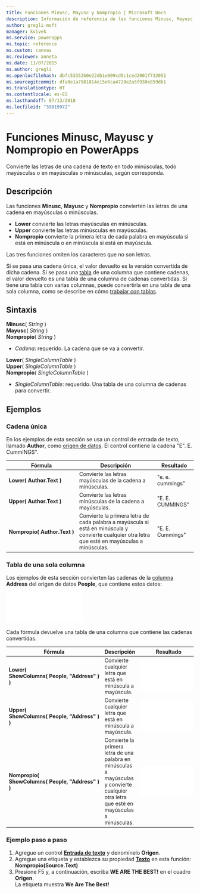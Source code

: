 ```yaml
---
title: Funciones Minusc, Mayusc y Nompropio | Microsoft Docs
description: Información de referencia de las funciones Minusc, Mayusc y Nompropio de PowerApps, con sintaxis y ejemplos
author: gregli-msft
manager: kvivek
ms.service: powerapps
ms.topic: reference
ms.custom: canvas
ms.reviewer: anneta
ms.date: 11/07/2015
ms.author: gregli
ms.openlocfilehash: dbfc53352b0e22db1e809cd9c1ced2001f732051
ms.sourcegitcommit: dfa0e1a7981814e15e6ca4720e2a5f930e859db1
ms.translationtype: HT
ms.contentlocale: es-ES
ms.lasthandoff: 07/13/2018
ms.locfileid: "39019972"
---
```

# <a name="lower-upper-and-proper-functions-in-powerapps"></a>Funciones Minusc, Mayusc y Nompropio en PowerApps
Convierte las letras de una cadena de texto en todo minúsculas, todo mayúsculas o en mayúsculas o minúsculas, según corresponda.

## <a name="description"></a>Descripción
Las funciones **Minusc**, **Mayusc** y **Nompropio** convierten las letras de una cadena en mayúsculas o minúsculas.

* **Lower** convierte las letras mayúsculas en minúsculas.
* **Upper** convierte las letras minúsculas en mayúsculas.
* **Nompropio** convierte la primera letra de cada palabra en mayúscula si está en minúscula o en minúscula si está en mayúscula.

Las tres funciones omiten los caracteres que no son letras.

Si se pasa una cadena única, el valor devuelto es la versión convertida de dicha cadena.  Si se pasa una [tabla](../working-with-tables.md) de una columna que contiene cadenas, el valor devuelto es una tabla de una columna de cadenas convertidas. Si tiene una tabla con varias columnas, puede convertirla en una tabla de una sola columna, como se describe en cómo [trabajar con tablas](../working-with-tables.md).

## <a name="syntax"></a>Sintaxis
**Minusc**( *String* )<br>**Mayusc**( *String* )<br>**Nompropio**( *String* )

* *Cadena*: requerido. La cadena que se va a convertir.

**Lower**( *SingleColumnTable* )<br>**Upper**( *SingleColumnTable* )<br>**Nompropio**( *SingleColumnTable* )

* *SingleColumnTable*: requerido. Una tabla de una columna de cadenas para convertir.

## <a name="examples"></a>Ejemplos
### <a name="single-string"></a>Cadena única
En los ejemplos de esta sección se usa un control de entrada de texto, llamado **Author**, como [origen de datos](../working-with-data-sources.md). El control contiene la cadena "E". E. CummINGS".

| Fórmula | Descripción | Resultado |
| --- | --- | --- |
| **Lower(&nbsp;Author.Text&nbsp;)** |Convierte las letras mayúsculas de la cadena a minúsculas. |"e. e. cummings" |
| **Upper(&nbsp;Author.Text&nbsp;)** |Convierte las letras minúsculas de la cadena a mayúsculas. |"E. E. CUMMINGS" |
| **Nompropio(&nbsp;Author.Text&nbsp;)** |Convierte la primera letra de cada palabra a mayúscula si está en minúscula y convierte cualquier otra letra que esté en mayúsculas a minúsculas. |"E. E. Cummings" |

### <a name="single-column-table"></a>Tabla de una sola columna
Los ejemplos de esta sección convierten las cadenas de la [columna](../working-with-tables.md#columns) **Address** del origen de datos **People**, que contiene estos datos:

![](media/function-lower-upper-proper/people-table.png)

Cada fórmula devuelve una tabla de una columna que contiene las cadenas convertidas.

| Fórmula | Descripción | Resultado |
| --- | --- | --- |
| **Lower( ShowColumns(&nbsp;People,&nbsp;"Address"&nbsp;) )** |Convierte cualquier letra que está en minúscula a mayúscula. |<style> img { max-width:none; } </style> ![](media/function-lower-upper-proper/people-table-lower.png) |
| **Upper( ShowColumns(&nbsp;People,&nbsp;"Address"&nbsp;) )** |Convierte cualquier letra que está en minúscula a mayúscula. |![](media/function-lower-upper-proper/people-table-upper.png) |
| **Nompropio( ShowColumns(&nbsp;People,&nbsp;"Address"&nbsp;) )** |Convierte la primera letra de una palabra en minúsculas a mayúsculas y convierte cualquier otra letra que esté en mayúsculas a minúsculas. |![](media/function-lower-upper-proper/people-table-proper.png) |

### <a name="step-by-step-example"></a>Ejemplo paso a paso
1. Agregue un control **[Entrada de texto](../controls/control-text-input.md)** y denomínelo **Origen**.
2. Agregue una etiqueta y establezca su propiedad **[Texto](../controls/properties-core.md)** en esta función:<br>**Nompropio(Source.Text)**
3. Presione F5 y, a continuación, escriba **WE ARE THE BEST!** en el cuadro **Origen**.<br>La etiqueta muestra **We Are The Best!**

